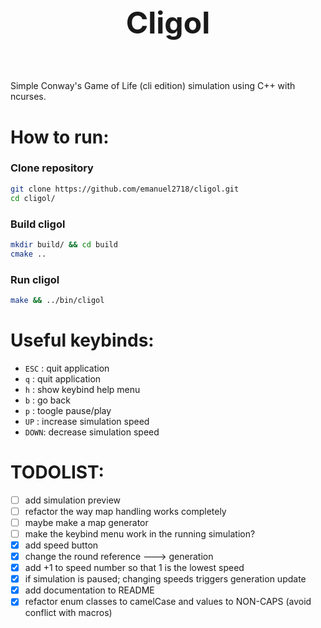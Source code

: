 <h1 align="center" style="font-size: 3rem;">
Cligol
</h1>

&nbsp;

Simple Conway's Game of Life (cli edition) simulation using C++ with ncurses.


# How to run:


### Clone repository

``` sh
git clone https://github.com/emanuel2718/cligol.git
cd cligol/
```

### Build cligol

``` sh
mkdir build/ && cd build
cmake ..
```

### Run cligol

``` sh
make && ../bin/cligol
```



# Useful keybinds:

* `ESC` : quit application
* `q`   : quit application
* `h`   : show keybind help menu
* `b`   : go back
* `p`   : toogle pause/play
* `UP`  : increase simulation speed
* `DOWN`: decrease simulation speed



# TODOLIST:

- [ ] add simulation preview
- [ ] refactor the way map handling works completely
- [ ] maybe make a map generator
- [ ] make the keybind menu work in the running simulation?
- [x] add speed button
- [x] change the round reference ---> generation
- [x] add +1 to speed number so that 1 is the lowest speed
- [x] if simulation is paused; changing speeds triggers generation update
- [x] add documentation to README
- [x] refactor enum classes to camelCase and values to NON-CAPS (avoid conflict with macros)
